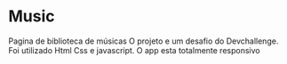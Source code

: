 # Music
Pagina de biblioteca de músicas
O projeto e um desafio do Devchallenge.
Foi utilizado Html Css e javascript.
O app esta totalmente responsivo 
